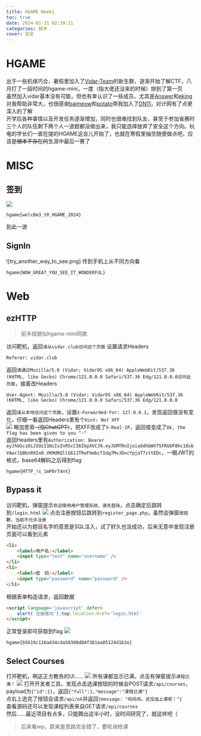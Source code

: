 ```yaml
---
title: HGAME Week1
toc: true
date: 2024-01-31 02:19:11
categories: 技术
cover: 安全
---
```

# HGAME
出于一些机缘巧合，暑假里加入了[Vidar-Team](https://vidar.club/)的新生群，逐渐开始了解CTF，八月打了一段时间的hgame-mini，一度（指大佬还没来的时候）排到了第一页  
虽然加入vidar基本没有可能，但也有幸认识了一些成员，尤其是[Answer](https://4nsw3r.top/)和[eking](https://ek1ng.com/)对我帮助非常大，也很感谢[baimeow](https://baimeow.cn/)和[potato](https://potat0.cc/)带我加入了[DN11](https://dn11.top/)，对计网有了点更深入的了解  
开学后各种事情以及开发任务逐渐增加，同时也很难找到队友，甚至于参加省赛时三个人的队伍剩下两个人一道题都没做出来，我只能选择放弃了安全这个方向。杭电的学长们一直在提的HGAME这会儿开始了，也就在寒假里抽空随便做点吧，应该是~~根本不存在的~~生涯中最后一赛了

# MISC
## 签到
![](https://s11.ax1x.com/2024/01/31/pFKRdu8.png)
```
hgame{welc0m3_t0_HGAME_2024}
```
到此一游

## SignIn
![try_another_way_to_see.png]
传到手机上从不同方向看
```
hgame{WOW_GREAT_YOU_SEE_IT_WONDERFUL}
```

# Web
## ezHTTP
> 前半段貌似hgame-mini同款

访问靶机，返回`请从vidar.club访问这个页面`
设置请求Headers
```
Referer: vidar.club
```
返回`请通过Mozilla/5.0 (Vidar; VidarOS x86_64) AppleWebKit/537.36 (KHTML, like Gecko) Chrome/121.0.0.0 Safari/537.36 Edg/121.0.0.0访问此页面`，接着改Headers
```
User-Agent: Mozilla/5.0 (Vidar; VidarOS x86_64) AppleWebKit/537.36 (KHTML, like Gecko) Chrome/121.0.0.0 Safari/537.36 Edg/121.0.0.0
```
返回`请从本地访问这个页面`，设置`X-Forwarded-For: 127.0.0.1`，发现返回值没有变化，仔细一看返回Headers里有个`Hint: Not XFF`  
![](https://s11.ax1x.com/2024/01/31/pFKR0Hg.png)
略加思索~~（指ChatGPT）~~，把XFF改成了`X-Real-IP`，返回值变成了`Ok, the flag has been given to you ^-^`  
返回Headers里有`Authorization: Bearer eyJhbGciOiJIUzI1NiIsInR5cCI6IkpXVCJ9.eyJGMTRnIjoiaGdhbWV7SFRUUF8hc18xbVAwclQ0bnR9In0.VKMdRQllG61JTReFhmbcfIdq7MvJDncYpjaT7zttEDc`，一眼JWT的格式，base64解码之后得到flag
```
hgame{HTTP_!s_1mP0rT4nt}
```
## Bypass it
访问靶机，弹窗提示`欢迎使用用户管理系统，请先登陆`，点击确定后跳转到`/login.html`
![](https://s11.ax1x.com/2024/01/31/pFKRbgx.png)
点击注册按钮后跳转到`register_page.php`，虽然会弹窗`很抱歉，当前不允许注册`  
开始还以为题目名字的意思是SQL注入，试了好久也没成功，后来无意中发现注册页面可以看到元素  
``` html
<li>
	<label>用户名:</label>
	<input type="text" name="username" />
</li>
<li>
	<label>密　码:</label>
	<input type="password" name="password" />
</li>
```
根据表单构造请求，返回数据
``` html
<script language='javascript' defer>
    alert('注册成功');top.location.href='login.html'
</script>
```
正常登录即可获取到flag
![](https://s11.ax1x.com/2024/01/31/pFKROKK.png)
```
hgame{b5619c116a434cda50308d84f381ea85124d1b2e}
```

## Select Courses
打开靶机，啊这正方教务的UI……
![](https://s11.ax1x.com/2024/01/31/pFKRrNj.png)
所有课都显示已满，点击有弹窗提示`课程已满！`
![](https://s11.ax1x.com/2024/01/31/pFKRs4s.png)
打开开发者工具，发现点击选课按钮的时候会POST请求`/api/courses`，payload为`{"id":1}`，返回`{"full":1,"message":"课程已满"}`  
点右上选完了按钮会请求`/api/ok`并返回`{message: "呜呜呜，还没选上课呢！"}`  
查看源码还可以发现课程列表来自GET请求`/api/courses`  
然后……最近项目有点多，只能腾出这半小时，没时间研究了，就这样吧（
> 后来看wp，原来是思路完全错了，要轮询抢课